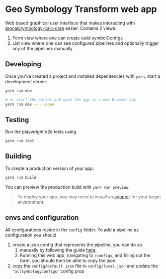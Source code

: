 # Geo Symbology Transform web app

Web based graphical user interface that makes interacting with [@onaio/ymbology-calc-core](../../packages/core/) easier.
Contains 2 views:

1. Form view where one can create valid symbolConfigs
2. List view where one can see configured pipelines and optionally trigger any of the pipelines manually

## Developing

Once you've created a project and installed dependencies with `yarn`, start a development server:

```bash
yarn run dev

# or start the server and open the app in a new browser tab
yarn run dev -- --open
```

## Testing

Run the playwright e2e tests using

```bash
yarn run test
```

## Building

To create a production version of your app:

```bash
yarn run build
```

You can preview the production build with `yarn run preview`.

> To deploy your app, you may need to install an [adapter](https://kit.svelte.dev/docs/adapters) for your target environment.

## envs and configuration

All configurations reside in the `config` folder. To add a pipeline as configuration you should

1. create a json config that represents the pipeline, you can do so
   1. manually by following the guide [here](../../packages/core/README.md#symbol-config).
   2. Running this web app, navigating to `/configs`, and filling out the form, you should then be able to copy the json
2. copy the `config/default.json` file to `config/local.json` and update the `"allSymbologyConfigs"` config prop
